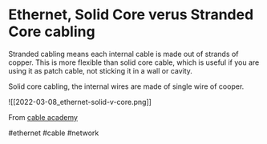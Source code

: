 # Ethernet, Solid Core verus Stranded Core cabling

Stranded cabling means each internal cable is made out of strands of copper. This is more flexible than solid core cable, which is useful if you are using it as patch cable, not sticking it in a wall or cavity.

Solid core cabling, the internal wires are made of single wire of cooper.

![[2022-03-08_ethernet-solid-v-core.png]]

From [cable academy](https://www.truecable.com/blogs/cable-academy/solid-vs-stranded-ethernet-cable)

#ethernet
#cable
#network
